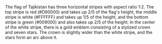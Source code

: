 The flag of Tajikistan has three horizontal stripes with aspect ratio 1:2. The top stripe is red (#D90000) and takes up 2/5 of the flag's height, the middle stripe is white (#FFFFFF) and takes up 1/5 of the height, and the bottom stripe is green (#009000) and also takes up 2/5 of the height. In the center of the white stripe, there is a gold emblem consisting of a stylized crown and seven stars. The crown is slightly wider than the white stripe, and the stars form an arc above it.